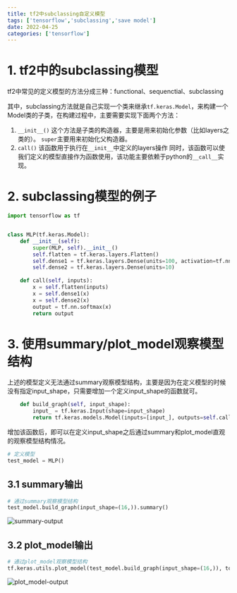 ```yaml
---
title: tf2中subclassing自定义模型
tags: ['tensorflow','subclassing','save model']
date: 2022-04-25
categories: ['tensorflow']
---
```

# 1. tf2中的subclassing模型
tf2中常见的定义模型的方法分成三种：functional、sequenctial、subclassing

<!--more-->

其中，subclassing方法就是自己实现一个类来继承`tf.keras.Model`，来构建一个Model类的子类，在构建过程中，主要需要实现下面两个方法：
1. `__init__()`
这个方法是子类的构造器，主要是用来初始化参数（比如layers之类的）。
`super`主要用来初始化父构造器。
2. `call()`
该函数用于执行在`__init__`中定义的layers操作
同时，该函数可以使我们定义的模型直接作为函数使用，该功能主要依赖于python的`__call__`实现。

# 2. subclassing模型的例子
```python
import tensorflow as tf


class MLP(tf.keras.Model):
    def __init__(self):
        super(MLP, self).__init__()
        self.flatten = tf.keras.layers.Flatten()
        self.dense1 = tf.keras.layers.Dense(units=100, activation=tf.nn.relu)
        self.dense2 = tf.keras.layers.Dense(units=10)
    
    def call(self, inputs):
        x = self.flatten(inputs)
        x = self.dense1(x)
        x = self.dense2(x)
        output = tf.nn.softmax(x)
        return output
```

# 3. 使用summary/plot_model观察模型结构
上述的模型定义无法通过summary观察模型结构，主要是因为在定义模型的时候没有指定input_shape，只需要增加一个定义input_shape的函数就可。
```python
    def build_graph(self, input_shape):
        input_ = tf.keras.Input(shape=input_shape)
        return tf.keras.models.Model(inputs=[input_], outputs=self.call(input_))
```
增加该函数后，即可以在定义input_shape之后通过summary和plot_model直观的观察模型结构情况。
```python
# 定义模型
test_model = MLP()
```

## 3.1 summary输出
```python
# 通过summary观察模型结构
test_model.build_graph(input_shape=(16,)).summary()
```
![summary-output](https://cdn.jsdelivr.net/gh/ZermZhang/pictures@main/PicX/summary-output.73utxot6e5s0.webp)

## 3.2 plot_model输出
```python
# 通过plot_model观察模型结构
tf.keras.utils.plot_model(test_model.build_graph(input_shape=(16,)), to_file='./test_model.png', show_shapes=True)
```
![plot_model-output](https://cdn.jsdelivr.net/gh/ZermZhang/pictures@main/PicX/plot_model-output.4hufd4olsw40.webp)
